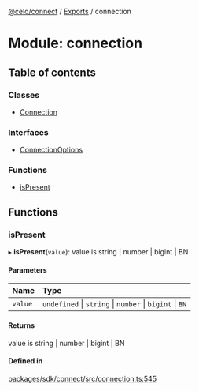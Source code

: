 [@celo/connect](../README.md) / [Exports](../modules.md) / connection

# Module: connection

## Table of contents

### Classes

- [Connection](../classes/connection.Connection.md)

### Interfaces

- [ConnectionOptions](../interfaces/connection.ConnectionOptions.md)

### Functions

- [isPresent](connection.md#ispresent)

## Functions

### isPresent

▸ **isPresent**(`value`): value is string \| number \| bigint \| BN

#### Parameters

| Name | Type |
| :------ | :------ |
| `value` | `undefined` \| `string` \| `number` \| `bigint` \| `BN` |

#### Returns

value is string \| number \| bigint \| BN

#### Defined in

[packages/sdk/connect/src/connection.ts:545](https://github.com/celo-org/developer-tooling/blob/master/packages/sdk/connect/src/connection.ts#L545)
